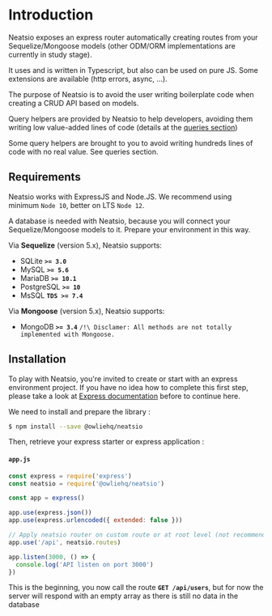 # Introduction

Neatsio exposes an express router automatically creating routes from your Sequelize/Mongoose models (other ODM/ORM implementations are currently in study stage).

It uses and is written in Typescript, but also can be used on pure JS. Some extensions are available (http errors, async, ...).

The purpose of Neatsio is to avoid the user writing boilerplate code when creating a CRUD API based on models. 

Query helpers are provided by Neatsio to help developers, avoiding them writing low value-added lines of code (details at the <a href="../../concepts/queries/">queries section</a>)

Some query helpers are brought to you to avoid writing hundreds lines of code with no real value. See queries section.

## Requirements

Neatsio works with ExpressJS and Node.JS. We recommend using minimum `Node 10`, better on LTS `Node 12`.

A database is needed with Neatsio, because you will connect your Sequelize/Mongoose models to it. Prepare your environment in this way.

Via **Sequelize** (version 5.x), Neatsio supports:
- SQLite **`>= 3.0`**
- MySQL **`>= 5.6`**
- MariaDB **`>= 10.1`**
- PostgreSQL **`>= 10`**
- MsSQL **`TDS >= 7.4`**

Via **Mongoose** (version 5.x), Neatsio supports:
- MongoDB **`>= 3.4`**
`/!\ Disclamer: All methods are not totally implemented with Mongoose.`

## Installation

To play with Neatsio, you're invited to create or start with an express environment project. If you have no idea how to complete this first step, please take a look at [Express documentation](https://expressjs.com/en/starter/hello-world.html) before to continue here.

We need to install and prepare the library :

```sh
$ npm install --save @owliehq/neatsio
```

Then, retrieve your express starter or express application :

#### **`app.js`**
```javascript
const express = require('express')
const neatsio = require('@owliehq/neatsio')

const app = express()

app.use(express.json())
app.use(express.urlencoded({ extended: false }))

// Apply neatsio router on custom route or at root level (not recommended)
app.use('/api', neatsio.routes)

app.listen(3000, () => {
  console.log('API listen on port 3000')
})
```

This is the beginning, you now call the route **`GET /api/users`**, but for
now the server will respond with an empty array as there is still no
data in the database
